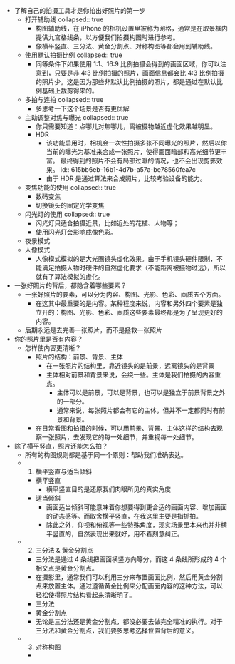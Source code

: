 - 了解自己的拍摄工具才是你拍出好照片的第一步
	- 打开辅助线
	  collapsed:: true
		- 构图辅助线，在 iPhone 的相机设置里被称为网格，通常是在取景框内提供九宫格线条，以方便我们拍摄构图时进行参考。
		- 像横平竖直、三分法、黄金分割点、对称构图等都会用到辅助线。
	- 使用默认拍摄比例
	  collapsed:: true
		- 同等条件下如果使用 1:1、16:9 比例拍摄会得到的画面区域，你可以注意到，只要是非 4:3 比例拍摄的照片，画面信息都会比 4:3 比例拍摄的照片少。这是因为那些非默认比例拍摄的照片，都是通过在默认比例基础上裁剪得来的。
	- 多拍与连拍
	  collapsed:: true
		- 多思考一下这个场景是否有更优解
	- 主动调整对焦与曝光
	  collapsed:: true
		- 你只需要知道：点哪儿对焦哪儿，离被摄物越近虚化效果越明显。
		- HDR
			- 该功能启用时，相机会一次性拍摄多张不同曝光的照片，然后以你当前的曝光为基准来合成一张照片，使得画面暗部和高光细节更丰富。 最终得到的照片不会有局部过曝的情况，也不会出现剪影效果。
			  id:: 615bb6eb-16b1-4d7b-a57a-be78560fea7c
			- 由于 HDR 是通过算法来合成照片，比较考验设备的能力。
	- 变焦功能的使用
	  collapsed:: true
		- 数码变焦
		- 切换镜头的固定光学变焦
	- 闪光灯的使用
	  collapsed:: true
		- 闪光灯只适合拍摄近景，比如近处的花植、人物等；
		- 使用闪光灯会影响成像色彩。
	- 夜景模式
	- 人像模式
		- 人像模式模拟的是大光圈镜头虚化效果。由于手机镜头硬件限制，不能满足拍摄人物时硬件的自然虚化要求（不能距离被摄物过远），所以就有了算法模拟的虚化。
- 一张好照片的背后，都隐含着哪些要素？
	- 一张好照片的要素，可以分为内容、构图、光影、色彩、画质五个方面。
		- 在这其中最重要的是内容。某种程度来说，内容和另外四个要素是独立开的：构图、光影、色彩、画质这些要素最终都是为了呈现更好的内容。
	- 后期永远是去完善一张照片，而不是拯救一张照片
- 你的照片里是否有内容？
	- 怎样使内容更清晰？
		- 照片的结构：前景、背景、主体
			- 在一张照片的结构里，靠近镜头的是前景，远离镜头的是背景
			- 主体相对前景和背景来说，会绕一些。主体是我们拍摄的内容重点。
				- 主体可以是前景，可以是背景，也可以是独立于前景背景之外的一部分。
				- 通常来说，每张照片都会有它的主体，但并不一定都同时有前景和背景。
		- 在日常看图和拍摄的时候，可以用前景、背景、主体这样的结构去观察一张照片，去发现它的每一处细节，并重视每一处细节。
- 除了横平竖直，照片还能怎么拍？
	- 所有的构图规则都是基于同一个原则：帮助我们准确表达。
	-
	  1. 横平竖直与适当倾斜
		- 横平竖直
			- 横平竖直目的是还原我们肉眼所见的真实角度
		- 适当倾斜
			- 画面适当倾斜可能意味着你想要得到更合适的画面内容、增加画面的动态感等。而取舍横平竖直，在我这里主要是指抓拍。
			- 除此之外，仰视和俯视等一些特殊角度，现实场景里本来也并非横平竖直的，自然表现出来就好，用不着刻意纠正。
	-
	  2. 三分法 & 黄金分割点
		- 三分法是通过 4 条线把画面横竖方向等分，而这 4 条线所形成的 4 个相交点是黄金分割点。
		- 在摄影里，通常我们可以利用三分来布置画面比例，然后用黄金分割点来放置主体。通过遵循黄金比例来分配画面内容的这种方法，可以轻松使得照片结构看起来清晰明了。
		- 三分法
		- 黄金分割点
		- 无论是三分法还是黄金分割点，都没必要去做完全精准的执行。对于三分法和黄金分割点，我们要多思考选择位置背后的意义。
	-
	  3. 对称构图
		-